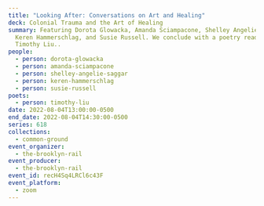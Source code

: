 ```yaml
---
title: "Looking After: Conversations on Art and Healing"
deck: Colonial Trauma and the Art of Healing
summary: Featuring Dorota Glowacka, Amanda Sciampacone, Shelley Angelie Saggar,
  Keren Hammerschlag, and Susie Russell. We conclude with a poetry reading by
  Timothy Liu..
people:
  - person: dorota-glowacka
  - person: amanda-sciampacone
  - person: shelley-angelie-saggar
  - person: keren-hammerschlag
  - person: susie-russell
poets:
  - person: timothy-liu
date: 2022-08-04T13:00:00-0500
end_date: 2022-08-04T14:30:00-0500
series: 618
collections:
  - common-ground
event_organizer:
  - the-brooklyn-rail
event_producer:
  - the-brooklyn-rail
event_id: recH4Sq4LRCl6c43F
event_platform:
  - zoom
---
```

